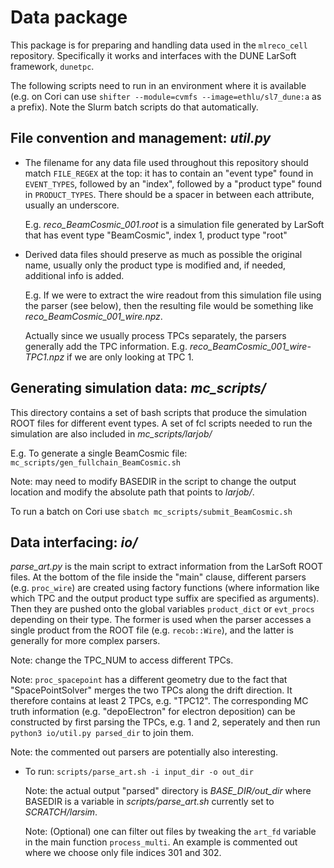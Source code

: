 # Data package
This package is for preparing and handling data used in the `mlreco_cell` repository. Specifically it works and interfaces with the DUNE LarSoft framework, `dunetpc`. 

The following scripts need to run in an environment where it is available (e.g. on Cori can use `shifter --module=cvmfs --image=ethlu/sl7_dune:a` as a prefix). Note the Slurm batch scripts do that automatically.

## File convention and management: *util.py*

- The filename for any data file used throughout this repository should match `FILE_REGEX` at the top: it has to contain an "event type" found in `EVENT_TYPES`, followed by an "index", followed by a "product type" found in `PRODUCT_TYPES`. There should be a spacer in between each attribute, usually an underscore.

	E.g. *reco\_BeamCosmic\_001.root* is a simulation file generated by LarSoft that has event type "BeamCosmic", index 1, product type "root"

- Derived data files should preserve as much as possible the original name, usually only the product type is modified and, if needed, additional info is added.

	E.g. If we were to extract the wire readout from this simulation file using the parser (see below), then the resulting file would be something like *reco\_BeamCosmic\_001_wire.npz*.

	Actually since we usually process TPCs separately, the parsers generally add the TPC information. E.g. *reco\_BeamCosmic\_001_wire-TPC1.npz* if we are only looking at TPC 1.

## Generating simulation data: *mc_scripts/*
This directory contains a set of bash scripts that produce the simulation ROOT files for different event types. A set of fcl scripts needed to run the simulation are also included in *mc_scripts/larjob/* 

E.g. To generate a single BeamCosmic file: `mc_scripts/gen_fullchain_BeamCosmic.sh` 

Note: may need to modify BASEDIR in the script to change the output location and modify the absolute path that points to *larjob/*. 

To run a batch on Cori use `sbatch mc_scripts/submit_BeamCosmic.sh`

## Data interfacing: *io/*
*parse_art.py* is the main script to extract information from the LarSoft ROOT files. At the bottom of the file inside the "main" clause, different parsers (e.g. `proc_wire`) are created using factory functions (where information like which TPC and the output product type suffix are specified as arguments). Then they are pushed onto the global variables `product_dict` or `evt_procs` depending on their type. The former is used when the parser accesses a single product from the ROOT file (e.g. `recob::Wire`), and the latter is generally for more complex parsers. 

Note: change the TPC_NUM to access different TPCs.

Note: `proc_spacepoint` has a different geometry due to the fact that "SpacePointSolver" merges the two TPCs along the drift direction. It therefore contains at least 2 TPCs, e.g. "TPC12". The corresponding MC truth information (e.g. "depoElectron" for electron deposition) can be constructed by first parsing the TPCs, e.g. 1 and 2, seperately and then run `python3 io/util.py parsed_dir` to join them.
	
Note: the commented out parsers are potentially also interesting.

* To run: `scripts/parse_art.sh -i input_dir -o out_dir`

	Note: the actual output "parsed" directory is *BASE_DIR/out\_dir* where BASEDIR is a variable in *scripts/parse_art.sh* currently set to *SCRATCH/larsim*.

	Note: (Optional) one can filter out files by tweaking the `art_fd` variable in the main function `process_multi`. An example is commented out where we choose only file indices 301 and 302.

